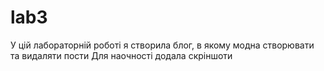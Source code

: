 # lab3
У цій лабораторній роботі я створила блог, в якому модна створювати та видаляти пости
Для наочності додала скріншоти
